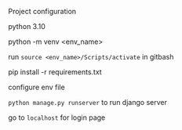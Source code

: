 Project configuration

python 3.10

python -m venv <env_name>

run `source <env_name>/Scripts/activate` in gitbash

pip install -r requirements.txt

configure env file

`python manage.py runserver` to run django server

go to `localhost` for login page